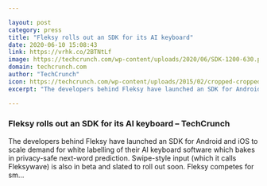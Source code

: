 ```yaml
---

layout: post
category: press
title: "Fleksy rolls out an SDK for its AI keyboard"
date: 2020-06-10 15:08:43
link: https://vrhk.co/2BTNtLf
image: https://techcrunch.com/wp-content/uploads/2020/06/SDK-1200-630.png?w=762
domain: techcrunch.com
author: "TechCrunch"
icon: https://techcrunch.com/wp-content/uploads/2015/02/cropped-cropped-favicon-gradient.png?w=180
excerpt: "The developers behind Fleksy have launched an SDK for Android and iOS to scale demand for white labelling of their AI keyboard software which bakes in privacy-safe next-word prediction. Swipe-style input (which it calls Fleksywave) is also in beta and slated to roll out soon. Fleksy competes for sm…"

---
```


### Fleksy rolls out an SDK for its AI keyboard – TechCrunch

The developers behind Fleksy have launched an SDK for Android and iOS to scale demand for white labelling of their AI keyboard software which bakes in privacy-safe next-word prediction. Swipe-style input (which it calls Fleksywave) is also in beta and slated to roll out soon. Fleksy competes for sm…